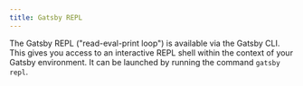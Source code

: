 ```yaml
---
title: Gatsby REPL
---
```


The Gatsby REPL ("read-eval-print loop") is available via the Gatsby CLI. This gives you access to an interactive REPL shell within the context of your Gatsby environment. It can be launched by running the command `gatsby repl`.
